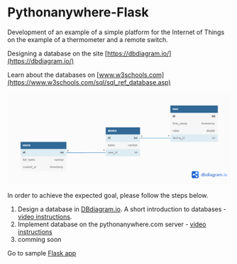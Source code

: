 # Pythonanywhere-Flask
Development of an example of a simple platform for the Internet of Things on the example of a thermometer and a remote switch.

Designing a database on the site [https://dbdiagram.io/](https://dbdiagram.io/)

Learn about the databases on [www.w3schools.com](https://www.w3schools.com/sql/sql_ref_database.asp)

![Database](temperatura.png)

In order to achieve the expected goal, please follow the steps below.

1. Design a database in [DBdiagram.io](https://dbdiagram.io/). A short introduction to databases - [video instructions](https://youtu.be/FDCJWDM1a9s).
2. Implement database on the pythonanywhere.com server - [video instructions](https://youtu.be/FDCJWDM1a9s)
3. comming soon

Go to sample [Flask app](sample.py)

